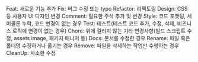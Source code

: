 Feat: 새로운 기능 추가
Fix: 버그 수정 또는 typo
Refactor: 리팩토링
Design: CSS 등 사용자 UI 디자인 변경
Comment: 필요한 주석 추가 및 변경
Style: 코드 포맷팅, 세미콜론 누락, 코드 변경이 없는 경우
Test: 테스트(테스트 코드 추가, 수정, 삭제, 비즈니스 로직에 변경이 없는 경우)
Chore: 위에 걸리지 않는 기타 변경사항(빌드 스크립트 수정, assets image, 패키지 매니저 등)
Docs: 문서를 수정한 경우
Rename: 파일 혹은 폴더명 수정하거나 옮기는 경우
Remove: 파일을 삭제하는 작업만 수행하는 경우
CleanUp: 사소한 수정
